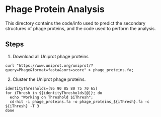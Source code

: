 # Phage Protein Analysis
This directory contains the code/info used to predict the secondary structures of phage proteins, and the code used to perform the analysis. 

## Steps

1. Download all Uniprot phage proteins
```
curl "https://www.uniprot.org/uniprot/?query=Phage&format=fasta&sort=score" > phage_proteins.fa;
```

2. Cluster the Uniprot phage proteins.
```
identityThresholds=(95 90 85 80 75 70 65)
for iThresh in ${identityThresholds[@]}; do
  echo "Working on Threshold $iThresh";
  cd-hit -i phage_proteins.fa -o phage_proteins_${iThresh}.fa -c ${iThresh} -T 3
done
```